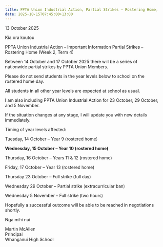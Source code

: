 ```yaml
---
title: PPTA Union Industrial Action, Partial Strikes – Rostering Home, Year 10
date: 2025-10-15T07:45:00+13:00
---
```

13 October 2025


Kia ora koutou

PPTA Union Industrial Action – Important Information
Partial Strikes – Rostering Home (Week 2, Term 4)

Between 14 October and 17 October 2025 there will be a series of nationwide partial strikes by PPTA Union Members.

Please do not send students in the year levels below to school on the rostered home day.

All students in all other year levels are expected at school as usual.

I am also including PPTA Union Industrial Action for 23 October, 29 October, and 5 November. 

If the situation changes at any stage, I will update you with new details immediately.

Timing of year levels affected:

Tuesday, 14 October – Year 9 (rostered home)

**Wednesday, 15 October – Year 10 (rostered home)**

Thursday, 16 October – Years 11 & 12 (rostered home)

Friday, 17 October – Year 13 (rostered home)

Thursday 23 October – Full strike (full day)

Wednesday 29 October – Partial strike (extracurricular ban)

Wednesday 5 November – Full strike (two hours)

Hopefully a successful outcome will be able to be reached in negotiations shortly.

Ngā mihi nui

Martin McAllen  
Principal  
Whanganui High School

